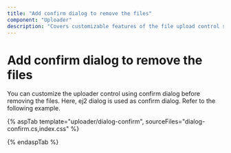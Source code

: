 ```yaml
---
title: "Add confirm dialog to remove the files"
component: "Uploader"
description: "Covers customizable features of the file upload control such as a preview image, invisible upload, progress bar, sort the file list and more."
---
```


# Add confirm dialog to remove the files

You can customize the uploader control using confirm dialog before removing the files.
Here, ej2 dialog is used as confirm dialog. Refer to the following example.

{% aspTab template="uploader/dialog-confirm", sourceFiles="dialog-confirm.cs,index.css" %}

{% endaspTab %}